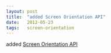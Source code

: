 ```yaml
---
layout: post
title:  "added Screen Orientation API"
date:   2012-05-23
tags:   screen-orientation
---
```


added [Screen Orientation API](/spec/screen-orientation)

